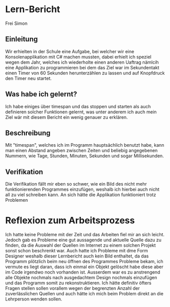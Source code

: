 # Lern-Bericht
Frei Simon

## Einleitung

Wir erhielten in der Schule eine Aufgabe, bei welcher wir eine Konsolenapplikation mit C# machen mussten, dabei erhielt ich speziel wegen dem Jahr, welches ich wiederholte einen anderen Uaftrag nämlcih eine Applikation zu programmieren bei dem das Ziel war im Sekundentakt einen Timer von 60 Sekunden herunterzählen zu lassen und auf Knopfdruck den Timer neu startet.

## Was habe ich gelernt?

Ich habe einiges über timespan und das stoppen und starten als auch definieren solcher Funktionen gelernt, was unter anderem ich auch mein Ziel wär mit diesem Bericht ein wenig genauer zu erklären.

## Beschreibung

Mit "timespan", welches ich im Programm hauptsächlich benutzt habe, kann man einen Abstand angeben zwischen Zeiten und beliebig angegebenen Nummern, wie Tage, Stunden, Minuten, Sekunden und sogar Millisekunden.




## Verifikation

Die Verifikation fällt mir eben so schwer, wie ein Bild des nicht mehr funktionierenden Programmes einzufügen, weshalb ich hierbei auch nicht all zu viel schreiben kann. An sich hätte die Applikation funktioniert trotz Problemen

# Reflexion zum Arbeitsprozess

Ich hatte keine Probleme mit der Zeit und das Arbeiten fiel mir an sich leicht.
Jedoch gab es Probleme eine gut aussagende und aktuelle Quelle dazu zu finden, da die Auswahl der Quellen im Internet zu einem solchen Projekt sonst schon beschrenkt war.
Auch hatte ich Probleme mit dme Form Designer weshalb dieser Lernbericht auch kein Bild enthaltet, da das Programm plötzlich beim neu öffnen des Programmes Probleme bekam, ich vermute es liegt daran, dass ich einmal ein Objekt gelöscht habe diese aber im Code irgendwo noch vorhanden ist. Ausserdem war es zu anstrengend alle Objekte nochmals nach ausgedachtem Design nochmals einzufügen und das Programm somit zu rekonstruktieren.
Ich hätte definitiv öfters Fragen stellen sollen vorallem wegen der begrenzten Anzahl der zuverlässlichen Quellen und auch hätte ich mich beim Problem direkt an die Lehrperson wenden sollen.
